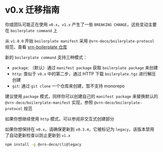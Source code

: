 # v0.x 迁移指南

你或团队可能正在使用 `v0.x`，`v1.x` 产生了一些 `BREAKING CHANGE`，这些变动主要在 `boilerplate command` 上

从 `v1.0.0` 开始 `boilerplate manifest` 采用 `@vrn-deco/boilerplate-protocol` 规范，查看 [vrn-boilerplate 仓库](https://github.com/vrn-deco/boilerplate)

新的 `boilerplate command` 支持三种模式：

- `package`: （默认）通过 `manifest package` 获取 `boilerplate package` 来创建
- `http`: 类似于 `v0.x` 中的第二步，通过 HTTP 下载 `boilerplate.tgz` 进行解压创建
- `git`: 通过 `git clone` 一个仓库来创建，暂不支持 monorepo

建议使用 `package` 模式，同样你可以创建自己的 `manifest package` 来替换默认的 `@vrn-deco/boilerplate-manifest` 实现，参照 `@vrn-deco/boilerplate-protocol` 规范

如果你想继续使用 `http` 模式，可以参阅非交互式创建部分

如果你想保持在 `v0.x`，请确保更新到 `v0.3.4`，它被标记为 `legacy`，该版本禁用了自动更新检查以防止更新到 `v1.x`

```sh
npm install -g @vrn-deco/cli@legacy
```
